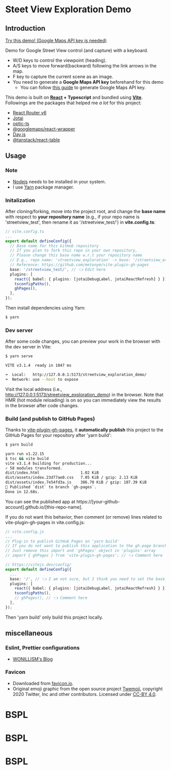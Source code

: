 # Steet View Exploration Demo

## Introduction

[Try this demo! (Google Maps API key is needed)](https://constantjin.github.io/streetview_exploration_demo/)

Demo for Google Street View control (and capture) with a keyboard.

- W/D keys to control the viewpoint (heading).
- A/S keys to move forward(backward) following the link arrows in the map.
- F key to capture the current scene as an image.
- You need to generate a **Google Maps API key** beforehand for this demo
  - You can follow [this guide](https://developers.google.com/maps/documentation/javascript/get-api-key) to generate Google Maps API key.

This demo is built on **[React](https://reactjs.org/) + Typescript** and bundled using [**Vite**](https://github.com/vitejs/vite).
Followings are the packages that helped me _a lot_ for this project:

- [React Router v6](https://github.com/remix-run/react-router)
- [Jotai](https://github.com/pmndrs/jotai)
- [optic-ts](https://github.com/akheron/optics-ts)
- [@googlemaps/react-wrapper](https://github.com/googlemaps/react-wrapper)
- [Day.js](https://github.com/iamkun/dayjs/)
- [@tanstack/react-table](https://github.com/TanStack/table)

## Usage

### Note

- [Nodejs](https://nodejs.org/) needs to be installed in your system.
- I use [Yarn](https://yarnpkg.com/) package manager.

### Initalization

After cloning/forking, move into the project root, and change the **base name** with respect to **your repository name** (e.g., if your repo name is 'streetview_test', then rename it as '/streetview_test/') in **vite.config.ts**:

```ts
// vite.config.ts
...
export default defineConfig({
  // Base name for this GitHub repository
  // If you plan to fork this repo in your own repository,
  // Please change this base name w.r.t your repository name
  // E.g., repo name: 'streetview_exploration' -> base: '/streetview_exploration/'
  // Reference: https://github.com/metonym/vite-plugin-gh-pages
  base: '/streetview_test/', // 👈 Edit here
  plugins: [
    react({ babel: { plugins: [jotaiDebugLabel, jotaiReactRefresh] } }),
    tsconfigPaths(),
    ghPages(),
  ],
});
```

Then install dependencies using Yarn:

```bash
$ yarn
```

### Dev server

After some code changes, you can preview your work in the browser with the dev server in Vite:

```bash
$ yarn serve

VITE v3.1.4  ready in 1047 ms

➜  Local:   http://127.0.0.1:5173/streetview_exploration_demo/
➜  Network: use --host to expose
```

Visit the local address (i.e., http://127.0.0.1:5173/streetview_exploration_demo) in the browser. Note that HMR (hot module reloading) is on so you can immediately view the results in the browser after code changes.

### Build (and publish to GitHub Pages)

Thanks to [vite-plugin-gh-pages](https://github.com/metonym/vite-plugin-gh-pages), it **automatically publish** this project to the GitHub Pages for your repository after 'yarn build':

```bash
$ yarn build

yarn run v1.22.15
$ tsc && vite build
vite v3.1.4 building for production...
✓ 58 modules transformed.
dist/index.html                  1.02 KiB
dist/assets/index.23d77ae0.css   7.05 KiB / gzip: 2.13 KiB
dist/assets/index.7e54fd3a.js    386.70 KiB / gzip: 107.39 KiB
🎉 Published `dist` to branch `gh-pages`.
Done in 12.68s.
```

You can see the published app at https://[your-github-account].github.io/[this-repo-name].

If you do not want this behavior, then comment (or remove) lines related to vite-plugin-gh-pages in vite.config.js:

```ts
// vite.config.js
...
// Plug-in to publish GitHub Pages on 'yarn build'
// If you do not want to publish this application to the gh-page branch,
// Just remove this import and 'ghPages' object in 'plugins' array
// import { ghPages } from 'vite-plugin-gh-pages'; // 👈 Comment here

// https://vitejs.dev/config/
export default defineConfig({
  ...
  base: '/', // 👈 I am not sure, but I think you need to set the base as '/'.
  plugins: [
    react({ babel: { plugins: [jotaiDebugLabel, jotaiReactRefresh] } }),
    tsconfigPaths(),
    // ghPages(), // 👈 Comment here
  ],
});
```

Then 'yarn build' only build this project locally.

## miscellaneous

### Eslint, Prettier configurations

- [WONILLISM's Blog](https://wonillism.tistory.com/271)

### Favicon

- Downloaded from [favicon.io](https://favicon.io/emoji-favicons/world-map).
- Original emoji graphic from the open source project [Twemoji](https://twemoji.twitter.com/), copyright 2020 Twitter, Inc and other contributors. Licensed under [CC-BY 4.0](https://creativecommons.org/licenses/by/4.0/).
# BSPL
# BSPL
# BSPL
